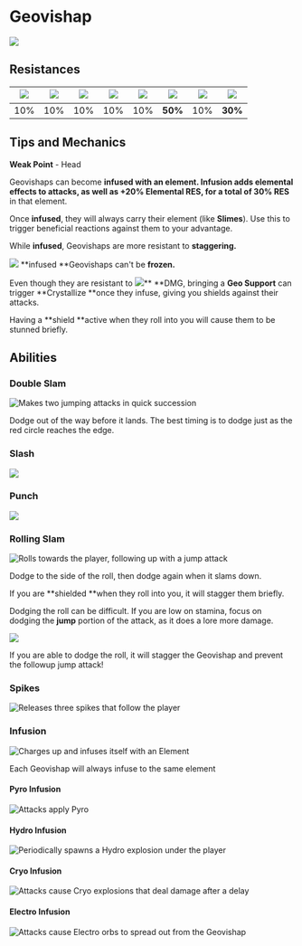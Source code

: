 # Geovishap

![](../../.gitbook/assets/geovishap.png)

## Resistances

| ​​![](https://firebasestorage.googleapis.com/v0/b/gitbook-28427.appspot.com/o/assets%2F-MVAGyyACcSzyzfmgy7f%2Fsync%2F485abc41b72e4fb75fd6cf1b2c21d83a5da9a05c.png?generation=1615182625871961\&alt=media) | ​​![](https://firebasestorage.googleapis.com/v0/b/gitbook-28427.appspot.com/o/assets%2F-MVAGyyACcSzyzfmgy7f%2Fsync%2F1a9d730812988c6cd8678f117630d179f689cee0.png?generation=1615182626544397\&alt=media) | ​​![](https://firebasestorage.googleapis.com/v0/b/gitbook-28427.appspot.com/o/assets%2F-MVAGyyACcSzyzfmgy7f%2Fsync%2Fe0472b52c548a7162a648c191cad9b7bbdf4498b.png?generation=1615182626170812\&alt=media) | ​​![](https://firebasestorage.googleapis.com/v0/b/gitbook-28427.appspot.com/o/assets%2F-MVAGyyACcSzyzfmgy7f%2Fsync%2Fa8efded210241d0c6764e2819b9c750deff8a6d4.png?generation=1615182626278065\&alt=media) | ​​![](https://firebasestorage.googleapis.com/v0/b/gitbook-28427.appspot.com/o/assets%2F-MVAGyyACcSzyzfmgy7f%2Fsync%2F68e4777d7c38eb974be29d8260b1f52709a44a26.png?generation=1615182625284983\&alt=media) | ​​![](https://firebasestorage.googleapis.com/v0/b/gitbook-28427.appspot.com/o/assets%2F-MVAGyyACcSzyzfmgy7f%2Fsync%2Fcb0b6d83e3899b9d4310fb78ce58ccad28b8c839.png?generation=1615182626007947\&alt=media) | ​​![](https://firebasestorage.googleapis.com/v0/b/gitbook-28427.appspot.com/o/assets%2F-MVAGyyACcSzyzfmgy7f%2Fsync%2F347363c813f76f26b0c6c74df49012812f9fe690.png?generation=1615182625760905\&alt=media) | ​​![](https://firebasestorage.googleapis.com/v0/b/gitbook-28427.appspot.com/o/assets%2F-MVAGyyACcSzyzfmgy7f%2Fsync%2F7db8ec0e8a47656e2367909ab5d65aa19effb930.png?generation=1615182626144273\&alt=media) |
| :-------------------------------------------------------------------------------------------------------------------------------------------------------------------------------------------------------: | :-------------------------------------------------------------------------------------------------------------------------------------------------------------------------------------------------------: | :-------------------------------------------------------------------------------------------------------------------------------------------------------------------------------------------------------: | :-------------------------------------------------------------------------------------------------------------------------------------------------------------------------------------------------------: | :-------------------------------------------------------------------------------------------------------------------------------------------------------------------------------------------------------: | :-------------------------------------------------------------------------------------------------------------------------------------------------------------------------------------------------------: | :-------------------------------------------------------------------------------------------------------------------------------------------------------------------------------------------------------: | :-------------------------------------------------------------------------------------------------------------------------------------------------------------------------------------------------------: |
|                                                                                                    10%                                                                                                    |                                                                                                    10%                                                                                                    |                                                                                                    10%                                                                                                    |                                                                                                    10%                                                                                                    |                                                                                                    10%                                                                                                    |                                                                                                  **50%**                                                                                                  |                                                                                                    10%                                                                                                    |                                                                                                  **30%**                                                                                                  |

## Tips and Mechanics

**Weak Point** - Head

Geovishaps can become **infused **with an element. **Infusion** adds elemental effects to attacks, as well as **+20% Elemental RES**, for a total of** 30% RES** in that element.

Once **infused**, they will always carry their element (like **Slimes**). Use this to trigger beneficial reactions against them to your advantage.

While **infused**, Geovishaps are more resistant to **staggering.**

![](../../.gitbook/assets/cryo_small.png) **infused **Geovishaps can't be **frozen.**

Even though they are resistant to ![](../../.gitbook/assets/geo_small.png)** **DMG, bringing a **Geo Support** can trigger **Crystallize **once they infuse, giving you shields against their attacks.

Having a **shield **active when they roll into you will cause them to be stunned briefly.

## Abilities

### Double Slam

![Makes two jumping attacks in quick succession](../../.gitbook/assets/geovishap_stomp.gif)

Dodge out of the way before it lands. The best timing is to dodge just as the red circle reaches the edge.

### Slash

![](../../.gitbook/assets/geovishap_slash.gif)

### Punch

![](../../.gitbook/assets/geovishap_punch.gif)

### Rolling Slam

![Rolls towards the player, following up with a jump attack](../../.gitbook/assets/geovishap_roll.gif)

Dodge to the side of the roll, then dodge again when it slams down.

If you are **shielded **when they roll into you, it will stagger them briefly.

Dodging the roll can be difficult. If you are low on stamina, focus on dodging the **jump** portion of the attack, as it does a lore more damage.

![](../../.gitbook/assets/geovishap_roll_dodge.gif)

If you are able to dodge the roll, it will stagger the Geovishap and prevent the followup jump attack!

### Spikes

![Releases three spikes that follow the player](../../.gitbook/assets/geovishap_spikes.gif)

### Infusion

![Charges up and infuses itself with an Element](../../.gitbook/assets/geovishap_infuse_pyro.gif)

Each Geovishap will always infuse to the same element

#### Pyro Infusion

![Attacks apply Pyro](../../.gitbook/assets/geovishap_stomp_pyro.gif)

#### Hydro Infusion

![Periodically spawns a Hydro explosion under the player](../../.gitbook/assets/geovishap_stomp_hydro.gif)

#### Cryo Infusion

![Attacks cause Cryo explosions that deal damage after a delay](../../.gitbook/assets/geovishap_stomp_cryo.gif)

#### Electro Infusion

![Attacks cause Electro orbs to spread out from the Geovishap](../../.gitbook/assets/geovishap_stomp_electro.gif)


